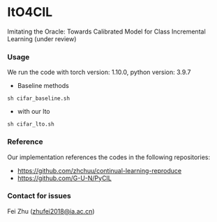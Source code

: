 # ItO4CIL
Imitating the Oracle: Towards Calibrated Model for Class Incremental Learning (under review)

### Usage 
We run the code with torch version: 1.10.0, python version: 3.9.7
* Baseline methods
```
sh cifar_baseline.sh
```
* with our lto
```
sh cifar_lto.sh
```


### Reference
Our implementation references the codes in the following repositories:
* <https://github.com/zhchuu/continual-learning-reproduce>
* <https://github.com/G-U-N/PyCIL>

### Contact for issues
Fei Zhu (zhufei2018@ia.ac.cn)
